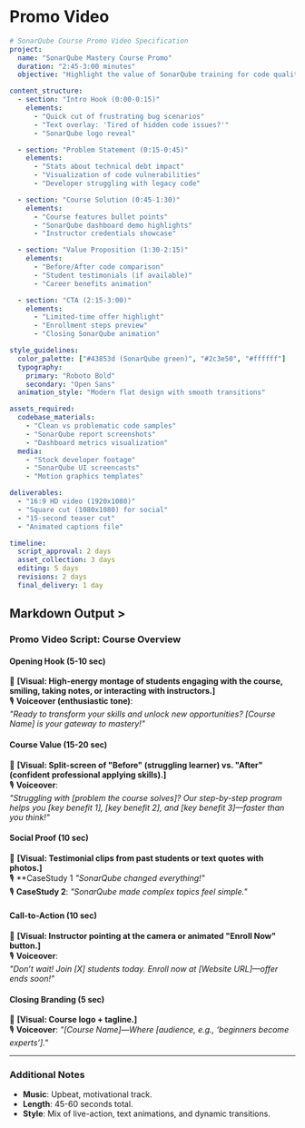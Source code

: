 # Promo Video

```yaml
# SonarQube Course Promo Video Specification
project:
  name: "SonarQube Mastery Course Promo"
  duration: "2:45-3:00 minutes"
  objective: "Highlight the value of SonarQube training for code quality improvement"

content_structure:
  - section: "Intro Hook (0:00-0:15)"
    elements:
      - "Quick cut of frustrating bug scenarios"
      - "Text overlay: 'Tired of hidden code issues?'"
      - "SonarQube logo reveal"

  - section: "Problem Statement (0:15-0:45)"
    elements:
      - "Stats about technical debt impact"
      - "Visualization of code vulnerabilities"
      - "Developer struggling with legacy code"

  - section: "Course Solution (0:45-1:30)"
    elements:
      - "Course features bullet points"
      - "SonarQube dashboard demo highlights"
      - "Instructor credentials showcase"

  - section: "Value Proposition (1:30-2:15)"
    elements:
      - "Before/After code comparison"
      - "Student testimonials (if available)"
      - "Career benefits animation"

  - section: "CTA (2:15-3:00)"
    elements:
      - "Limited-time offer highlight"
      - "Enrollment steps preview"
      - "Closing SonarQube animation"

style_guidelines:
  color_palette: ["#43853d (SonarQube green)", "#2c3e50", "#ffffff"]
  typography:
    primary: "Roboto Bold"
    secondary: "Open Sans"
  animation_style: "Modern flat design with smooth transitions"

assets_required:
  codebase_materials:
    - "Clean vs problematic code samples"
    - "SonarQube report screenshots"
    - "Dashboard metrics visualization"
  media:
    - "Stock developer footage"
    - "SonarQube UI screencasts"
    - "Motion graphics templates"

deliverables:
  - "16:9 HD video (1920x1080)"
  - "Square cut (1080x1080) for social"
  - "15-second teaser cut"
  - "Animated captions file"

timeline:
  script_approval: 2 days
  asset_collection: 3 days
  editing: 5 days
  revisions: 2 days
  final_delivery: 1 day
```

## Markdown Output >


### **Promo Video Script: Course Overview**  

#### **Opening Hook (5-10 sec)**  
🎥 **[Visual: High-energy montage of students engaging with the course, smiling, taking notes, or interacting with instructors.]**  
🎙️ **Voiceover (enthusiastic tone)**:  
*"Ready to transform your skills and unlock new opportunities? [Course Name] is your gateway to mastery!"*  

#### **Course Value (15-20 sec)**  
🎥 **[Visual: Split-screen of "Before" (struggling learner) vs. "After" (confident professional applying skills).]**  
🎙️ **Voiceover**:  
*"Struggling with [problem the course solves]? Our step-by-step program helps you [key benefit 1], [key benefit 2], and [key benefit 3]—faster than you think!"*  

#### **Social Proof (10 sec)**  
🎥 **[Visual: Testimonial clips from past students or text quotes with photos.]**  
🎙️ **CaseStudy 1 *"SonarQube changed everything!"*  
🎙️ **CaseStudy 2**: *"SonarQube made complex topics feel simple."*  

#### **Call-to-Action (10 sec)**  
🎥 **[Visual: Instructor pointing at the camera or animated "Enroll Now" button.]**  
🎙️ **Voiceover**:  
*"Don’t wait! Join [X] students today. Enroll now at [Website URL]—offer ends soon!"*  

#### **Closing Branding (5 sec)**  
🎥 **[Visual: Course logo + tagline.]**  
🎙️ **Voiceover**: *"[Course Name]—Where [audience, e.g., ‘beginners become experts’]."*  

---

### **Additional Notes**  
- **Music**: Upbeat, motivational track.  
- **Length**: 45-60 seconds total.  
- **Style**: Mix of live-action, text animations, and dynamic transitions.  
